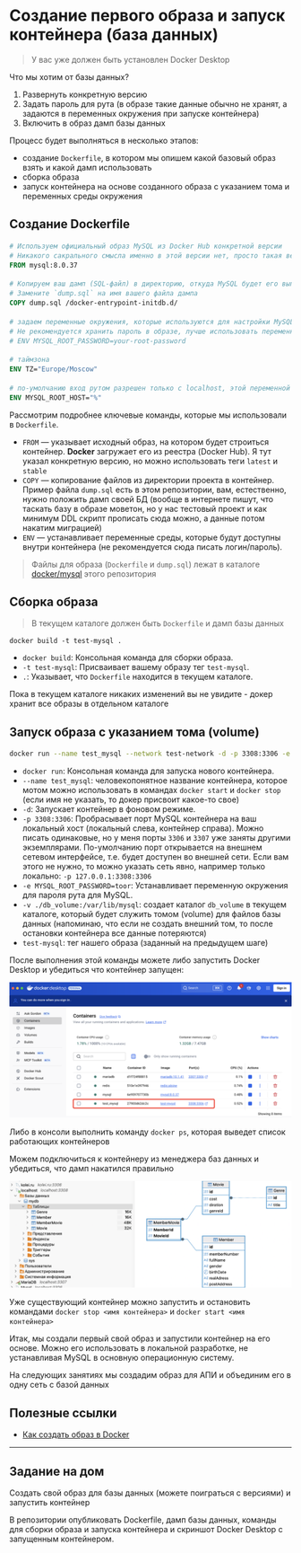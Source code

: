 # Создание первого образа и запуск контейнера (база данных)

>У вас уже должен быть установлен Docker Desktop

Что мы хотим от базы данных?

1. Развернуть конкретную версию
1. Задать пароль для рута (в образе такие данные обычно не хранят, а задаются в переменных окружения при запуске контейнера)
1. Включить в образ дамп базы данных

Процесс будет выполняться в несколько этапов:

* создание `Dockerfile`, в котором мы опишем какой базовый образ взять и какой дамп использовать
* сборка образа
* запуск контейнера на основе созданного образа с указанием тома и переменных среды окружения

## Создание Dockerfile

```Dockerfile
# Используем официальный образ MySQL из Docker Hub конкретной версии
# Никакого сакрального смысла именно в этой версии нет, просто такая версия была в инфраструктурном листе площадки для демо-экзамена
FROM mysql:8.0.37

# Копируем ваш дамп (SQL-файл) в директорию, откуда MySQL будет его выполнять при первом запуске
# Замените `dump.sql` на имя вашего файла дампа
COPY dump.sql /docker-entrypoint-initdb.d/

# задаем переменные окружения, которые используются для настройки MySQL
# Не рекомендуется хранить пароль в образе, лучше использовать переменные окружения при запуске контейнера
# ENV MYSQL_ROOT_PASSWORD=your-root-password

# таймзона
ENV TZ="Europe/Moscow"

# по-умолчанию вход рутом разрешен только с localhost, этой переменной мы разрешаем вход откуда угодно (на проде так далать конечно нельзя, и вообще ходить рутом тоже)
ENV MYSQL_ROOT_HOST="%" 
```

Рассмотрим подробнее ключевые команды, которые мы использовали в `Dockerfile`.

* `FROM` — указывает исходный образ, на котором будет строиться контейнер. **Docker** загружает его из реестра (Docker Hub). Я тут указал конкретную версию, но можно использовать теги `latest` и `stable`
* `COPY` — копирование файлов из директории проекта в контейнер. Пример файла `dump.sql` есть в этом репозитории, вам, естественно, нужно положить дамп своей БД (вообще в интернете пишут, что таскать базу в образе моветон, но у нас тестовый проект и как минимум DDL скрипт прописать сюда можно, а данные потом накатим миграцией)
* `ENV` — устанавливает переменные среды, которые будут доступны внутри контейнера (не рекомендуется сюда писать логин/пароль).

>Файлы для образа (`Dockerfile` и `dump.sql`) лежат в каталоге [docker/mysql](../docker/mysql/) этого репозитория

## Сборка образа

>В текущем каталоге должен быть `Dockerfile` и дамп базы данных

```
docker build -t test-mysql .
```

* `docker build`: Консольная команда для сборки образа. 
* `-t test-mysql`: Присваивает вашему образу тег `test-mysql`. 
* `.`: Указывает, что `Dockerfile` находится в текущем каталоге. 

Пока в текущем каталоге никаких изменений вы не увидите - докер хранит все образы в отдельном каталоге

## Запуск образа с указанием тома (volume)

```sh
docker run --name test_mysql --network test-network -d -p 3308:3306 -e MYSQL_ROOT_PASSWORD=toor -v ./db_volume:/var/lib/mysql test-mysql
```

* `docker run`: Консольная команда для запуска нового контейнера. 
* `--name test_mysql`: человекопонятное название контейнера, которое мотом можно использовать в командах `docker start` и `docker stop` (если имя не указать, то докер присвоит какое-то свое)
* `-d`: Запускает контейнер в фоновом режиме. 
* `-p 3308:3306`: Пробрасывает порт MySQL контейнера на ваш локальный хост (локальный слева, контейнер справа). Можно писать одинаковые, но у меня порты `3306` и `3307` уже заняты другими экземплярами. По-умолчанию порт открывается на внешнем сетевом интерфейсе, т.е. будет доступен во внешней сети. Если вам этого не нужно, то можно указать сеть явно, например только локально: `-p 127.0.0.1:3308:3306`
* `-e MYSQL_ROOT_PASSWORD=toor`: Устанавливает переменную окружения для пароля рута для MySQL.
* `-v ./db_volume:/var/lib/mysql`: создает каталог `db_volume` в текущем каталоге, который будет служить томом (volume) для файлов базы данных (напоминаю, что если не создать внешний том, то после остановки контейнера все данные потеряются)
* `test-mysql`: тег нашего образа (заданный на предыдущем шаге)

После выполнения этой команды можете либо запустить Docker Desktop и убедиться что контейнер запущен:

![](../img/docker03.png)

Либо в консоли выполнить команду `docker ps`, которая выведет список работающих контейнеров

Можем подключиться к контейнеру из менеджера баз данных и убедиться, что дамп накатился правильно

![](../img/docker05.png)

Уже существующий контейнер можно запустить и остановить командами `docker stop <имя контейнера>` и `docker start <имя контейнера>`

Итак, мы создали первый свой образ и запустили контейнер на его основе. Можно его использовать в локальной разработке, не устанавливая MySQL в основную операционную систему.

На следующих занятиях мы создадим образ для АПИ и объединим его в одну сеть с базой данных

## Полезные ссылки

* [Как создать образ в Docker](https://selectel.ru/blog/tutorials/how-to-create-docker-image/)

---

## Задание на дом

Создать свой образ для базы данных (можете поиграться с версиями) и запустить контейнер

В репозитории опубликовать Dockerfile, дамп базы данных, команды для сборки образа и запуска контейнера и скриншот Docker Desktop с запущенным контейнером.